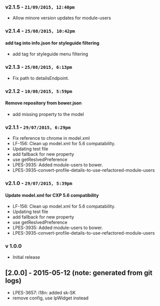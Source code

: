 ### v2.1.5 - `21/09/2015, 12:40pm`
* Allow minore version updates for module-users  


### v2.1.4 - `25/08/2015, 10:42pm`
#### add tag into info.json for styleguide filtering  
* add tag for styleguide menu filtering  


### v2.1.3 - `25/08/2015, 6:13pm`
* Fix path to detailsEndpoint.  


### v2.1.2 - `10/08/2015, 5:59pm`
#### Remove repository from bower.json  
* add missing property to the model  


### v2.1.1 - `29/07/2015, 6:29pm`
* Fix reference to chrome in model.xml  
* LF-156: Clean up model.xml for 5.6 compatability.  
* Updating test file  
* add fallback for new property  
* use getReslvedPreference  
* LPES-3935: Added module-users to bower.  
* LPES-3935-convert-profile-details-to-use-refactored-module-users  


### v2.1.0 - `29/07/2015, 5:39pm`
#### Update model.xml for CXP 5.6 compatibility  
* LF-156: Clean up model.xml for 5.6 compatability.  
* Updating test file  
* add fallback for new property  
* use getReslvedPreference  
* LPES-3935: Added module-users to bower.  
* LPES-3935-convert-profile-details-to-use-refactored-module-users  


### v 1.0.0
* Initial release
## [2.0.0] - 2015-05-12 (note: generated from git logs)

 - LPES-3657: i18n: added sk-SK
 - remove config, use lpWidget instead
